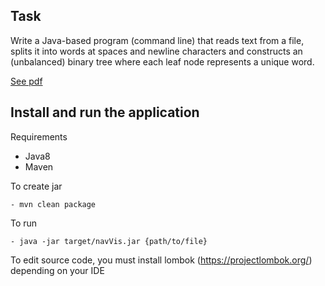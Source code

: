 
## Task ##

Write a Java-based program (command line) that reads text from a file, splits it into words
at spaces and newline characters and constructs an (unbalanced) binary tree where each
leaf node represents a unique word.

[See pdf](../NavVis_CodeChallenge_Web_1.pdf)

## Install and run the application
Requirements
* Java8
* Maven

To create jar

	- mvn clean package

To run  

	- java -jar target/navVis.jar {path/to/file}

To edit source code, you must install lombok (https://projectlombok.org/) depending on your IDE

